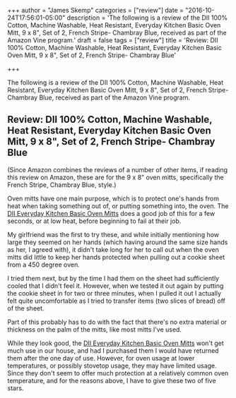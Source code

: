 +++
author = "James Skemp"
categories = ["review"]
date = "2016-10-24T17:56:01-05:00"
description = 'The following is a review of the DII 100% Cotton, Machine Washable, Heat Resistant, Everyday Kitchen Basic Oven Mitt, 9 x 8", Set of 2, French Stripe- Chambray Blue, received as part of the Amazon Vine program.'
draft = false
tags = ["review"]
title = 'Review: DII 100% Cotton, Machine Washable, Heat Resistant, Everyday Kitchen Basic Oven Mitt, 9 x 8", Set of 2, French Stripe- Chambray Blue'

+++

The following is a review of the DII 100% Cotton, Machine Washable, Heat Resistant, Everyday Kitchen Basic Oven Mitt, 9 x 8", Set of 2, French Stripe- Chambray Blue, received as part of the Amazon Vine program.

## Review: DII 100% Cotton, Machine Washable, Heat Resistant, Everyday Kitchen Basic Oven Mitt, 9 x 8", Set of 2, French Stripe- Chambray Blue

(Since Amazon combines the reviews of a number of other items, if reading this review on Amazon, these are for the 9 x 8" oven mitts, specifically the French Stripe, Chambray Blue, style.)

Oven mitts have one main purpose, which is to protect one's hands from heat when taking something out of, or putting something into, the oven. The [DII Everyday Kitchen Basic Oven Mitts][review] does a good job of this for a few seconds, or at low heat, before beginning to fail at their job.

My girlfriend was the first to try these, and while initially mentioning how large they seemed on her hands (which having around the same size hands as her, I agreed with), it didn't take long for her to call out when the oven mitts did little to keep her hands protected when pulling out a cookie sheet from a 450 degree oven.

I tried them next, but by the time I had them on the sheet had sufficiently cooled that I didn't feel it. However, when we tested it out again by putting the cookie sheet in for two or three minutes, when I pulled it out I actually felt quite uncomfortable as I tried to transfer items (two slices of bread) off of the sheet.

Part of this probably has to do with the fact that there's no extra material or thickness on the palm of the mitts, like most mitts I've used.

While they look good, the [DII Everyday Kitchen Basic Oven Mitts][review] won't get much use in our house, and had I purchased them I would have returned them after the one day of use. However, for oven usage at lower temperatures, or possibly stovetop usage, they may have limited usage. Since they don't seem to offer much protection at a relatively common oven temperature, and for the reasons above, I have to give these two of five stars.

[review]: http://amzn.to/2dQE20L
